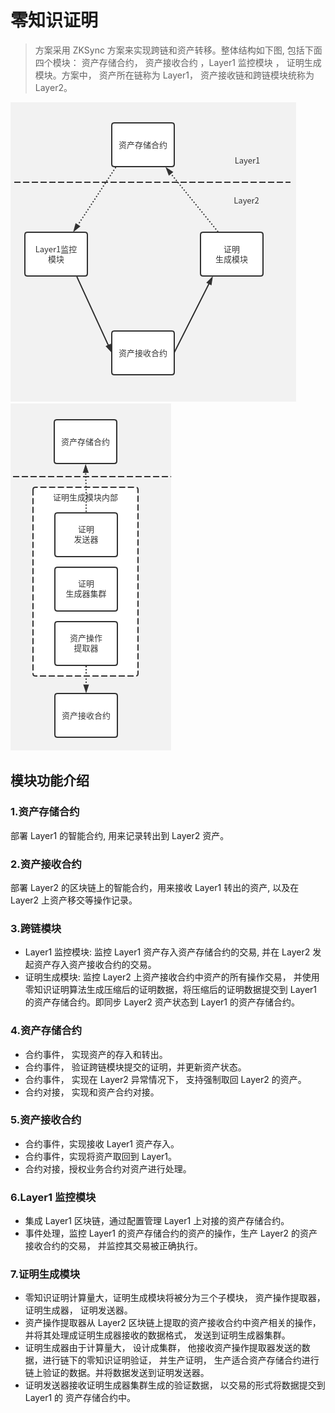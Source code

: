 # 零知识证明

> 方案采用 ZKSync 方案来实现跨链和资产转移。整体结构如下图, 包括下面四个模块： 资产存储合约， 资产接收合约 ，Layer1 监控模块 ， 证明生成模块。方案中， 资产所在链称为 Layer1， 资产接收链和跨链模块统称为 Layer2。

![0知识1](../../picture/0zs-1.png)
![0知识2](../../picture/0zs-2.png)

## 模块功能介绍

### 1.资产存储合约

部署 Layer1 的智能合约, 用来记录转出到 Layer2 资产。

### 2.资产接收合约

部署 Layer2 的区块链上的智能合约，用来接收 Layer1 转出的资产, 以及在 Layer2 上资产移交等操作记录。

### 3.跨链模块

-   Layer1 监控模块: 监控 Layer1 资产存入资产存储合约的交易, 并在 Layer2 发起资产存入资产接收合约的交易。
-   证明生成模块: 监控 Layer2 上资产接收合约中资产的所有操作交易， 并使用零知识证明算法生成压缩后的证明数据，将压缩后的证明数据提交到 Layer1 的资产存储合约。即同步 Layer2 资产状态到 Layer1 的资产存储合约。

### 4.资产存储合约

-   合约事件， 实现资产的存入和转出。
-   合约事件， 验证跨链模块提交的证明，并更新资产状态。
-   合约事件， 实现在 Layer2 异常情况下， 支持强制取回 Layer2 的资产。
-   合约对接， 实现和资产合约对接。

### 5.资产接收合约

-   合约事件，实现接收 Layer1 资产存入。
-   合约事件，实现将资产取回到 Layer1。
-   合约对接，授权业务合约对资产进行处理。

### 6.Layer1 监控模块

-   集成 Layer1 区块链，通过配置管理 Layer1 上对接的资产存储合约。
-   事件处理，监控 Layer1 的资产存储合约的资产的操作，生产 Layer2 的资产接收合约的交易， 并监控其交易被正确执行。

### 7.证明生成模块

-   零知识证明计算量大，证明生成模块将被分为三个子模块， 资产操作提取器， 证明生成器， 证明发送器。
-   资产操作提取器从 Layer2 区块链上提取的资产接收合约中资产相关的操作， 并将其处理成证明生成器接收的数据格式， 发送到证明生成器集群。
-   证明生成器由于计算量大， 设计成集群， 他接收资产操作提取器发送的数据，进行链下的零知识证明验证， 并生产证明， 生产适合资产存储合约进行链上验证的数据。并将数据发送到证明发送器。
-   证明发送器接收证明生成器集群生成的验证数据， 以交易的形式将数据提交到 Layer1 的 资产存储合约中。
